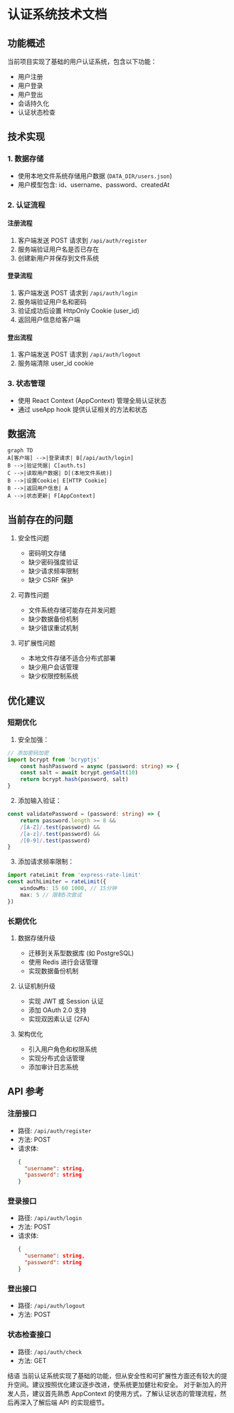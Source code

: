 # 认证系统技术文档

## 功能概述

当前项目实现了基础的用户认证系统，包含以下功能：
- 用户注册
- 用户登录
- 用户登出
- 会话持久化
- 认证状态检查

## 技术实现

### 1. 数据存储
- 使用本地文件系统存储用户数据 (`DATA_DIR/users.json`)
- 用户模型包含: id、username、password、createdAt

### 2. 认证流程
#### 注册流程
1. 客户端发送 POST 请求到 `/api/auth/register`
2. 服务端验证用户名是否已存在
3. 创建新用户并保存到文件系统

#### 登录流程
1. 客户端发送 POST 请求到 `/api/auth/login`
2. 服务端验证用户名和密码
3. 验证成功后设置 HttpOnly Cookie (user_id)
4. 返回用户信息给客户端

#### 登出流程
1. 客户端发送 POST 请求到 `/api/auth/logout`
2. 服务端清除 user_id cookie

### 3. 状态管理
- 使用 React Context (AppContext) 管理全局认证状态
- 通过 useApp hook 提供认证相关的方法和状态

## 数据流
```mermaid
graph TD
A[客户端] -->|登录请求| B[/api/auth/login]
B -->|验证凭据| C[auth.ts]
C -->|读取用户数据| D[(本地文件系统)]
B -->|设置Cookie| E[HTTP Cookie]
B -->|返回用户信息| A
A -->|状态更新| F[AppContext]
```

## 当前存在的问题

1. 安全性问题
   - 密码明文存储
   - 缺少密码强度验证
   - 缺少请求频率限制
   - 缺少 CSRF 保护

2. 可靠性问题
   - 文件系统存储可能存在并发问题
   - 缺少数据备份机制
   - 缺少错误重试机制

3. 可扩展性问题
   - 本地文件存储不适合分布式部署
   - 缺少用户会话管理
   - 缺少权限控制系统

## 优化建议

### 短期优化

1. 安全加强：
```typescript
// 添加密码加密
import bcrypt from 'bcryptjs'
    const hashPassword = async (password: string) => {
    const salt = await bcrypt.genSalt(10)
    return bcrypt.hash(password, salt)
}
```
2. 添加输入验证：
```typescript
const validatePassword = (password: string) => {
    return password.length >= 8 &&
    /[A-Z]/.test(password) &&
    /[a-z]/.test(password) &&
    /[0-9]/.test(password)
}
```

3. 添加请求频率限制：
```typescript
import rateLimit from 'express-rate-limit'
const authLimiter = rateLimit({
    windowMs: 15 60 1000, // 15分钟
    max: 5 // 限制5次尝试
})
```

### 长期优化

1. 数据存储升级
   - 迁移到关系型数据库 (如 PostgreSQL)
   - 使用 Redis 进行会话管理
   - 实现数据备份机制

2. 认证机制升级
   - 实现 JWT 或 Session 认证
   - 添加 OAuth 2.0 支持
   - 实现双因素认证 (2FA)

3. 架构优化
   - 引入用户角色和权限系统
   - 实现分布式会话管理
   - 添加审计日志系统

## API 参考

### 注册接口
- 路径: `/api/auth/register`
- 方法: POST
- 请求体:
  ```json
  {
    "username": string,
    "password": string
  }
  ```

### 登录接口
- 路径: `/api/auth/login`
- 方法: POST
- 请求体:
  ```json
  {
    "username": string,
    "password": string
  }
  ```

### 登出接口
- 路径: `/api/auth/logout`
- 方法: POST

### 状态检查接口
- 路径: `/api/auth/check`
- 方法: GET

结语
当前认证系统实现了基础的功能，但从安全性和可扩展性方面还有较大的提升空间。建议按照优化建议逐步改进，使系统更加健壮和安全。
对于新加入的开发人员，建议首先熟悉 AppContext 的使用方式，了解认证状态的管理流程，然后再深入了解后端 API 的实现细节。
